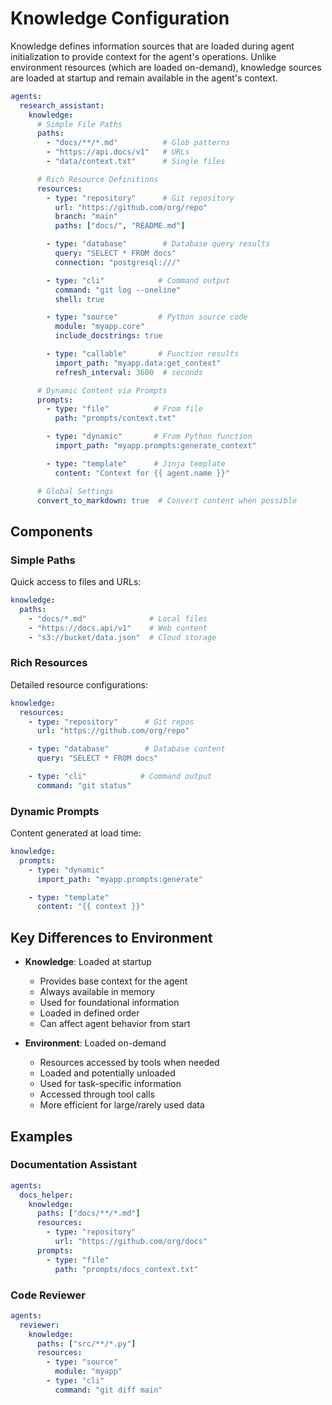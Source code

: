 # Knowledge Configuration

Knowledge defines information sources that are loaded during agent initialization to provide context for the agent's operations. Unlike environment resources (which are loaded on-demand), knowledge sources are loaded at startup and remain available in the agent's context.

```yaml
agents:
  research_assistant:
    knowledge:
      # Simple File Paths
      paths:
        - "docs/**/*.md"          # Glob patterns
        - "https://api.docs/v1"   # URLs
        - "data/context.txt"      # Single files

      # Rich Resource Definitions
      resources:
        - type: "repository"      # Git repository
          url: "https://github.com/org/repo"
          branch: "main"
          paths: ["docs/", "README.md"]

        - type: "database"        # Database query results
          query: "SELECT * FROM docs"
          connection: "postgresql:///"

        - type: "cli"            # Command output
          command: "git log --oneline"
          shell: true

        - type: "source"         # Python source code
          module: "myapp.core"
          include_docstrings: true

        - type: "callable"       # Function results
          import_path: "myapp.data:get_context"
          refresh_interval: 3600  # seconds

      # Dynamic Content via Prompts
      prompts:
        - type: "file"          # From file
          path: "prompts/context.txt"

        - type: "dynamic"       # From Python function
          import_path: "myapp.prompts:generate_context"

        - type: "template"      # Jinja template
          content: "Context for {{ agent.name }}"

      # Global Settings
      convert_to_markdown: true  # Convert content when possible
```

## Components

### Simple Paths
Quick access to files and URLs:
```yaml
knowledge:
  paths:
    - "docs/*.md"              # Local files
    - "https://docs.api/v1"    # Web content
    - "s3://bucket/data.json"  # Cloud storage
```

### Rich Resources
Detailed resource configurations:
```yaml
knowledge:
  resources:
    - type: "repository"      # Git repos
      url: "https://github.com/org/repo"

    - type: "database"        # Database content
      query: "SELECT * FROM docs"

    - type: "cli"            # Command output
      command: "git status"
```

### Dynamic Prompts
Content generated at load time:
```yaml
knowledge:
  prompts:
    - type: "dynamic"
      import_path: "myapp.prompts:generate"

    - type: "template"
      content: "{{ context }}"
```

## Key Differences to Environment

- **Knowledge**: Loaded at startup
  - Provides base context for the agent
  - Always available in memory
  - Used for foundational information
  - Loaded in defined order
  - Can affect agent behavior from start

- **Environment**: Loaded on-demand
  - Resources accessed by tools when needed
  - Loaded and potentially unloaded
  - Used for task-specific information
  - Accessed through tool calls
  - More efficient for large/rarely used data

## Examples

### Documentation Assistant
```yaml
agents:
  docs_helper:
    knowledge:
      paths: ["docs/**/*.md"]
      resources:
        - type: "repository"
          url: "https://github.com/org/docs"
      prompts:
        - type: "file"
          path: "prompts/docs_context.txt"
```

### Code Reviewer
```yaml
agents:
  reviewer:
    knowledge:
      paths: ["src/**/*.py"]
      resources:
        - type: "source"
          module: "myapp"
        - type: "cli"
          command: "git diff main"
```
